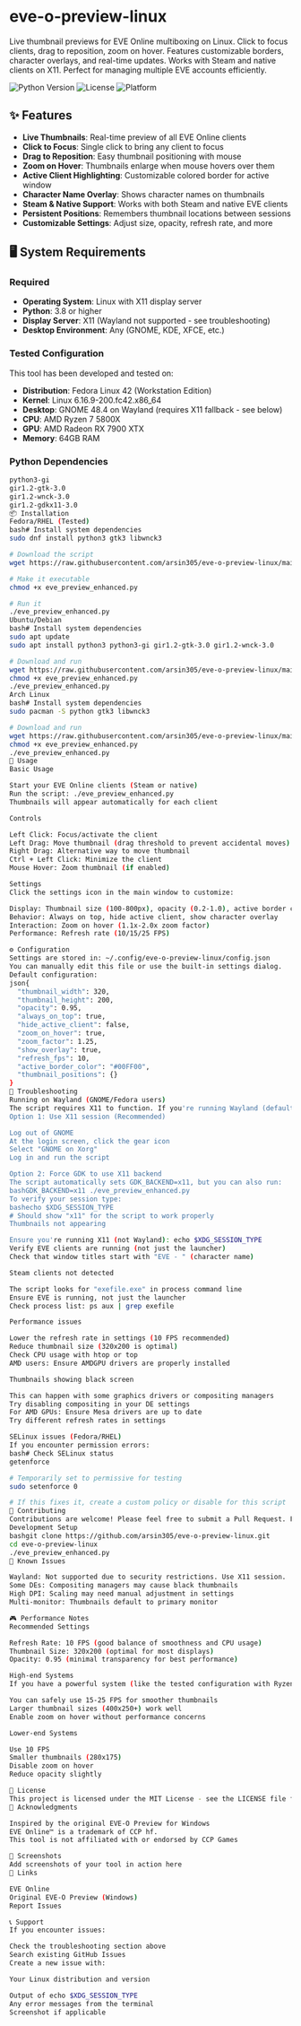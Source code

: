 # eve-o-preview-linux

Live thumbnail previews for EVE Online multiboxing on Linux. Click to focus clients, drag to reposition, zoom on hover. Features customizable borders, character overlays, and real-time updates. Works with Steam and native clients on X11. Perfect for managing multiple EVE accounts efficiently.

![Python Version](https://img.shields.io/badge/python-3.8+-blue.svg)
![License](https://img.shields.io/badge/license-MIT-green.svg)
![Platform](https://img.shields.io/badge/platform-Linux%20X11-orange.svg)

## ✨ Features

- **Live Thumbnails**: Real-time preview of all EVE Online clients
- **Click to Focus**: Single click to bring any client to focus
- **Drag to Reposition**: Easy thumbnail positioning with mouse
- **Zoom on Hover**: Thumbnails enlarge when mouse hovers over them
- **Active Client Highlighting**: Customizable colored border for active window
- **Character Name Overlay**: Shows character names on thumbnails
- **Steam & Native Support**: Works with both Steam and native EVE clients
- **Persistent Positions**: Remembers thumbnail locations between sessions
- **Customizable Settings**: Adjust size, opacity, refresh rate, and more

## 🖥️ System Requirements

### Required

- **Operating System**: Linux with X11 display server
- **Python**: 3.8 or higher
- **Display Server**: X11 (Wayland not supported - see troubleshooting)
- **Desktop Environment**: Any (GNOME, KDE, XFCE, etc.)

### Tested Configuration

This tool has been developed and tested on:
- **Distribution**: Fedora Linux 42 (Workstation Edition)
- **Kernel**: Linux 6.16.9-200.fc42.x86_64
- **Desktop**: GNOME 48.4 on Wayland (requires X11 fallback - see below)
- **CPU**: AMD Ryzen 7 5800X
- **GPU**: AMD Radeon RX 7900 XTX
- **Memory**: 64GB RAM

### Python Dependencies
```bash
python3-gi
gir1.2-gtk-3.0
gir1.2-wnck-3.0
gir1.2-gdkx11-3.0
📦 Installation
Fedora/RHEL (Tested)
bash# Install system dependencies
sudo dnf install python3 gtk3 libwnck3

# Download the script
wget https://raw.githubusercontent.com/arsin305/eve-o-preview-linux/main/eve_preview_enhanced.py

# Make it executable
chmod +x eve_preview_enhanced.py

# Run it
./eve_preview_enhanced.py
Ubuntu/Debian
bash# Install system dependencies
sudo apt update
sudo apt install python3 python3-gi gir1.2-gtk-3.0 gir1.2-wnck-3.0

# Download and run
wget https://raw.githubusercontent.com/arsin305/eve-o-preview-linux/main/eve_preview_enhanced.py
chmod +x eve_preview_enhanced.py
./eve_preview_enhanced.py
Arch Linux
bash# Install system dependencies
sudo pacman -S python gtk3 libwnck3

# Download and run
wget https://raw.githubusercontent.com/arsin305/eve-o-preview-linux/main/eve_preview_enhanced.py
chmod +x eve_preview_enhanced.py
./eve_preview_enhanced.py
🚀 Usage
Basic Usage

Start your EVE Online clients (Steam or native)
Run the script: ./eve_preview_enhanced.py
Thumbnails will appear automatically for each client

Controls

Left Click: Focus/activate the client
Left Drag: Move thumbnail (drag threshold to prevent accidental moves)
Right Drag: Alternative way to move thumbnail
Ctrl + Left Click: Minimize the client
Mouse Hover: Zoom thumbnail (if enabled)

Settings
Click the settings icon in the main window to customize:

Display: Thumbnail size (100-800px), opacity (0.2-1.0), active border color
Behavior: Always on top, hide active client, show character overlay
Interaction: Zoom on hover (1.1x-2.0x zoom factor)
Performance: Refresh rate (10/15/25 FPS)

⚙️ Configuration
Settings are stored in: ~/.config/eve-o-preview-linux/config.json
You can manually edit this file or use the built-in settings dialog.
Default configuration:
json{
  "thumbnail_width": 320,
  "thumbnail_height": 200,
  "opacity": 0.95,
  "always_on_top": true,
  "hide_active_client": false,
  "zoom_on_hover": true,
  "zoom_factor": 1.25,
  "show_overlay": true,
  "refresh_fps": 10,
  "active_border_color": "#00FF00",
  "thumbnail_positions": {}
}
🐛 Troubleshooting
Running on Wayland (GNOME/Fedora users)
The script requires X11 to function. If you're running Wayland (default on modern Fedora/GNOME):
Option 1: Use X11 session (Recommended)

Log out of GNOME
At the login screen, click the gear icon
Select "GNOME on Xorg"
Log in and run the script

Option 2: Force GDK to use X11 backend
The script automatically sets GDK_BACKEND=x11, but you can also run:
bashGDK_BACKEND=x11 ./eve_preview_enhanced.py
To verify your session type:
bashecho $XDG_SESSION_TYPE
# Should show "x11" for the script to work properly
Thumbnails not appearing

Ensure you're running X11 (not Wayland): echo $XDG_SESSION_TYPE
Verify EVE clients are running (not just the launcher)
Check that window titles start with "EVE - " (character name)

Steam clients not detected

The script looks for "exefile.exe" in process command line
Ensure EVE is running, not just the launcher
Check process list: ps aux | grep exefile

Performance issues

Lower the refresh rate in settings (10 FPS recommended)
Reduce thumbnail size (320x200 is optimal)
Check CPU usage with htop or top
AMD users: Ensure AMDGPU drivers are properly installed

Thumbnails showing black screen

This can happen with some graphics drivers or compositing managers
Try disabling compositing in your DE settings
For AMD GPUs: Ensure Mesa drivers are up to date
Try different refresh rates in settings

SELinux issues (Fedora/RHEL)
If you encounter permission errors:
bash# Check SELinux status
getenforce

# Temporarily set to permissive for testing
sudo setenforce 0

# If this fixes it, create a custom policy or disable for this script
🤝 Contributing
Contributions are welcome! Please feel free to submit a Pull Request. For major changes, please open an issue first to discuss what you would like to change.
Development Setup
bashgit clone https://github.com/arsin305/eve-o-preview-linux.git
cd eve-o-preview-linux
./eve_preview_enhanced.py
📝 Known Issues

Wayland: Not supported due to security restrictions. Use X11 session.
Some DEs: Compositing managers may cause black thumbnails
High DPI: Scaling may need manual adjustment in settings
Multi-monitor: Thumbnails default to primary monitor

🎮 Performance Notes
Recommended Settings

Refresh Rate: 10 FPS (good balance of smoothness and CPU usage)
Thumbnail Size: 320x200 (optimal for most displays)
Opacity: 0.95 (minimal transparency for best performance)

High-end Systems
If you have a powerful system (like the tested configuration with Ryzen 7 5800X and RX 7900 XTX):

You can safely use 15-25 FPS for smoother thumbnails
Larger thumbnail sizes (400x250+) work well
Enable zoom on hover without performance concerns

Lower-end Systems

Use 10 FPS
Smaller thumbnails (280x175)
Disable zoom on hover
Reduce opacity slightly

📜 License
This project is licensed under the MIT License - see the LICENSE file for details.
🙏 Acknowledgments

Inspired by the original EVE-O Preview for Windows
EVE Online™ is a trademark of CCP hf.
This tool is not affiliated with or endorsed by CCP Games

📸 Screenshots
Add screenshots of your tool in action here
🔗 Links

EVE Online
Original EVE-O Preview (Windows)
Report Issues

📞 Support
If you encounter issues:

Check the troubleshooting section above
Search existing GitHub Issues
Create a new issue with:

Your Linux distribution and version

Output of echo $XDG_SESSION_TYPE
Any error messages from the terminal
Screenshot if applicable
